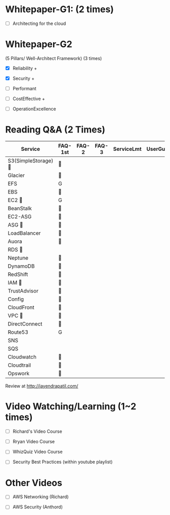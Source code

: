 # Whitepaper-G1: (2 times)

- [ ] Architecting for the cloud

# Whitepaper-G2 
(5 Pillars/ Well-Architect Framework) (3 times)

- [x] Reliability +

- [x] Security +

- [ ] Performant

- [ ] CostEffective +

- [ ] OperationExcellence

# Reading Q&A (2 Times)

Service | FAQ-1st | FAQ-2 | FAQ-3 | ServiceLmt | UserGuide
------------ | ------------- | ------------ | ------------- | ------------ |  ------------ |
S3(SimpleStorage) :whale: | :pushpin: |  |  |  
Glacier | :pushpin: |  |  |  
EFS | G |  |  |  
EBS | :sunflower:|  |  | 
EC2 :whale: | G |  |  |  
BeanStalk | :sunflower:|  |  |  
EC2-ASG | :sunflower:|  |  |  
ASG :whale: | :sunflower:|  |  |  
LoadBalancer | :sunflower:|  |  |  
Auora | :sunflower:|  |  |  
RDS :whale: | |  |  |  
Neptune | :sunflower:|  |  |  
DynamoDB | :sunflower:|  |  |  
RedShift | :pushpin: |  |  |  
IAM :whale: | :sunflower:|  |  |  
TrustAdvisor | :sunflower:|  |  |  
Config | :sunflower:|  |  |  
CloudFront | :sunflower:|  |  |  
VPC :whale: | :sunflower:|  |  |  
DirectConnect | :sunflower:|  |  |  
Route53 | G|  |  | 
SNS | |  |  | 
SQS | |  |  | 
Cloudwatch | :sunflower:|  |  | 
Cloudtrail | :sunflower:|  |  | 
Opswork | :sunflower:|  |  |  


Review at http://jayendrapatil.com/

# Video Watching/Learning (1~2 times)

- [ ]  Richard's Video Course

- [ ]  Rryan Video Course

- [ ]  WhizQuiz Video Course

- [ ]  Security Best Practices (within youtube playlist)

# Other Videos

- [ ]  AWS Networking (Richard)

- [ ]  AWS Security (Anthord)
